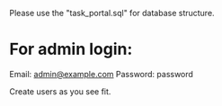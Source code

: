 Please use the "task_portal.sql" for database structure.

For admin login:
================
Email: admin@example.com
Password: password

Create users as you see fit.
